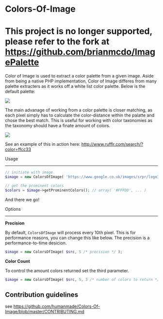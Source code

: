 Colors-Of-Image
===============

# This project is no longer supported, please refer to the fork at https://github.com/brianmcdo/ImagePalette

Color of Image is used to extract a color palette from a given image. Aside from being a native PHP implementation, Color of Image differes from many palette extracters as it works off a white list color palette. Below is the default palette:

![](https://dl.dropbox.com/u/238502/Captured/RUf54.png)

The main advanage of working from a color palette is closer matching, as each pixel simply has to calculate the color-distance within the palatte and chose the best match. This is useful for working with color taxonomies as the taxonomy should have a finate amount of colors. 

![](https://dl.dropbox.com/u/238502/Captured/HphVw.png)

See an example of this in action here: http://www.rufflr.com/search/?color=ffcc33

Usage
__________

```PHP
// initiate with image
$image = new ColorsOfImage( 'https://www.google.co.uk/images/srpr/logo3w.png' );

// get the prominent colors
$colors = $image->getProminentColors(); // array( '#FFFDD', ... )
```

And there we go! 

Options
__________

**Precision**

By default, `ColorsOfImage` will process every 10th pixel. This is for performance reasons, you can change this like below. The precision is a performance-to-time desicion.

```PHP
$image = new ColorsOfImage( $src, 5 /* precision */ );
```

**Color Count**

To control the amount colors returned set the third parameter.

```PHP
$image = new ColorsOfImage( $src, 5, 3 /* number of colors to return */ );
```

## Contribution guidelines ##

see https://github.com/humanmade/Colors-Of-Image/blob/master/CONTRIBUTING.md
